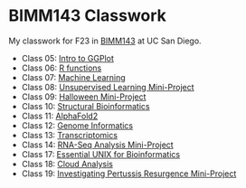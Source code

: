 # BIMM143 Classwork
My classwork for F23 in [BIMM143](https://bioboot.github.io/bimm143_F23/) at UC San Diego.

- Class 05: [Intro to GGPlot](https://github.com/hlnel/bimm143_github/blob/main/class05/class05.md)
- Class 06: [R functions](https://github.com/hlnel/bimm143_github/blob/main/class06/class06.md)
- Class 07: [Machine Learning](https://github.com/hlnel/bimm143_github/blob/main/class07/class07.md)
- Class 08: [Unsupervised Learning Mini-Project](https://github.com/hlnel/bimm143_github/blob/main/class08/class08.md)
- Class 09: [Halloween Mini-Project](https://github.com/hlnel/bimm143_github/blob/main/class09/class09.md)
- Class 10: [Structural Bioinformatics](https://github.com/hlnel/bimm143_github/blob/main/class10/class10.md)
- Class 11: [AlphaFold2](https://github.com/hlnel/bimm143_github/blob/main/class11/class11.md)
- Class 12: [Genome Informatics](https://github.com/hlnel/bimm143_github/blob/main/class12/class12.md)
- Class 13: [Transcriptomics](https://github.com/hlnel/bimm143_github/blob/main/class13/class13.md)
- Class 14: [RNA-Seq Analysis Mini-Project](https://github.com/hlnel/bimm143_github/blob/main/class14/class14.md)
- Class 17: [Essential UNIX for Bioinformatics](https://github.com/hlnel/bimm143_github/blob/main/class17/class17.md)
- Class 18: [Cloud Analysis](https://github.com/hlnel/bimm143_github/blob/main/class18/class18.md)
- Class 19: [Investigating Pertussis Resurgence Mini-Project](https://github.com/hlnel/bimm143_github/blob/main/class19/class19.md)